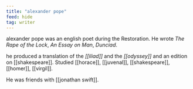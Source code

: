 ```yaml
---
title: "alexander pope"
feed: hide
tag: writer
---
```


alexander pope was an english poet during the Restoration. He wrote _The Rape of the Lock_, _An Essay on Man_, _Dunciad_.

he produced a translation of the _[[iliad]]_ and the _[[odyssey]]_ and an edition on [[shakespeare]]. Studied [[horace]], [[juvenal]], [[shakespeare]], [[homer]], [[virgil]]. 

He was friends with [[jonathan swift]]. 